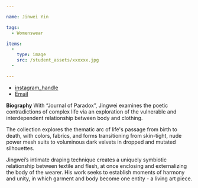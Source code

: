 ```yaml
---

name: Jinwei Yin

tags:
  - Womenswear

items:
  -
    type: image
    src: /student_assets/xxxxxx.jpg
  -

---
```


* [instagram_handle](https://www.instagram.com/jingweiyin/)
* [Email](mailto:jingwei.yin@network.rca.ac.uk)

**Biography**
With “Journal of Paradox”, Jingwei examines the poetic contradictions of complex life via an exploration of the vulnerable and interdependent relationship between body and clothing.

The collection explores the thematic arc of life's passage from birth to death,
with colors, fabrics, and forms transitioning from skin-tight, nude power mesh suits to voluminous dark velvets in dropped and mutated silhouettes.

Jingwei’s intimate draping technique creates a uniquely symbiotic relationship between textile and flesh, at once enclosing and externalizing the body of the wearer.
His work seeks to establish moments of harmony and unity, in which garment and body become one entity - a living art piece.
